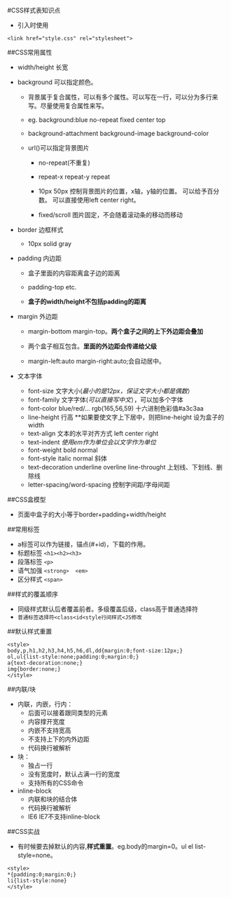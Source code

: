 ﻿#CSS样式表知识点  



+ 引入时使用
```
<link href="style.css" rel="stylesheet">
```  




##CSS常用属性    

+ width/height 长宽  

+ background 可以指定颜色。  

	+ 背景属于复合属性，可以有多个属性。可以写在一行，可以分为多行来写。尽量使用复合属性来写。    

	+ eg. background:blue no-repeat fixed center top   

	+ background-attachment background-image background-color  

	+ url()可以指定背景图片  

		+ no-repeat(不重复)  

		+ repeat-x repeat-y repeat  

		+ 10px 50px 控制背景图片的位置，x轴，y轴的位置。 可以给予百分数。 可以直接使用left center right。  

		+ fixed/scroll 图片固定，不会随着滚动条的移动而移动  

+ border 边框样式  

	+ 10px solid gray  

+ padding 内边距  

	+ 盒子里面的内容距离盒子边的距离  

	+ padding-top etc.  

	+ **盒子的width/height不包括padding的距离**  

+ margin 外边距  

	+ margin-bottom margin-top。**两个盒子之间的上下外边距会叠加**  

	+ 两个盒子相互包含。**里面的外边距会传递给父级**  

	+ margin-left:auto margin-right:auto;会自动居中。  
+ 文本字体
  + font-size 文字大小(*最小的是12px，保证文字大小都是偶数*）
  + font-family 文字字体(*可以直接写中文*），可以加多个字体
  + font-color blue/red/... rgb(165,56,59) 十六进制色彩值#a3c3aa
  + line-height 行高 **如果要使文字上下居中，则把line-height 设为盒子的width
  + text-align 文本的水平对齐方式 left center right
  + text-indent *使用em作为单位会以文字作为单位*  
  + font-weight bold normal
  + font-style italic normal  斜体
  + text-decoration underline overline line-throught 上划线、下划线、删除线  
  + letter-spacing/word-spacing 控制字间距/字母间距  

##CSS盒模型  

+ 页面中盒子的大小等于border+padding+width/height  

##常用标签  
+ a标签可以作为链接，锚点(#+id)，下载的作用。
+ 标题标签 ```<h1><h2><h3>```
+ 段落标签 ```<p>```
+ 语气加强 ```<strong>  <em>```
+ 区分样式 ```<span>```

##样式的覆盖顺序  
+ 同级样式默认后者覆盖前者。多级覆盖后级，class高于普通选择符
+ ```普通标签选择符<class<id<style行间样式<JS修改```

##默认样式重置  
```
<style>
body,p,h1,h2,h3,h4,h5,h6,dl,dd{margin:0;font-size:12px;}
ol,ul{list-style:none;padding:0;margin:0;}
a{text-decoration:none;}
img{border:none;}
</style>
```
##内联/块  
+ 内联，内嵌，行内：
    + 后面可以接着跟同类型的元素
    + 内容撑开宽度
    + 内嵌不支持宽高
    + 不支持上下的内外边距
    + 代码换行被解析
+ 块：
    + 独占一行
    + 没有宽度时，默认占满一行的宽度
    + 支持所有的CSS命令
+ inline-block
    + 内联和块的结合体
    + 代码换行被解析
    + IE6 IE7不支持inline-block

##CSS实战  
+ 有时候要去掉默认的内容,**样式重置**。eg.body的margin=0。ul el list-style=none。
```
<style>
*{padding:0;margin:0;}
li{list-style:none}
</style>
```
